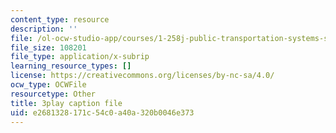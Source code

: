 ```yaml
---
content_type: resource
description: ''
file: /ol-ocw-studio-app/courses/1-258j-public-transportation-systems-spring-2017/e2681328171c54c0a40a320b0046e373_mp7Nz8CUPBM.vtt
file_size: 108201
file_type: application/x-subrip
learning_resource_types: []
license: https://creativecommons.org/licenses/by-nc-sa/4.0/
ocw_type: OCWFile
resourcetype: Other
title: 3play caption file
uid: e2681328-171c-54c0-a40a-320b0046e373
---
```

